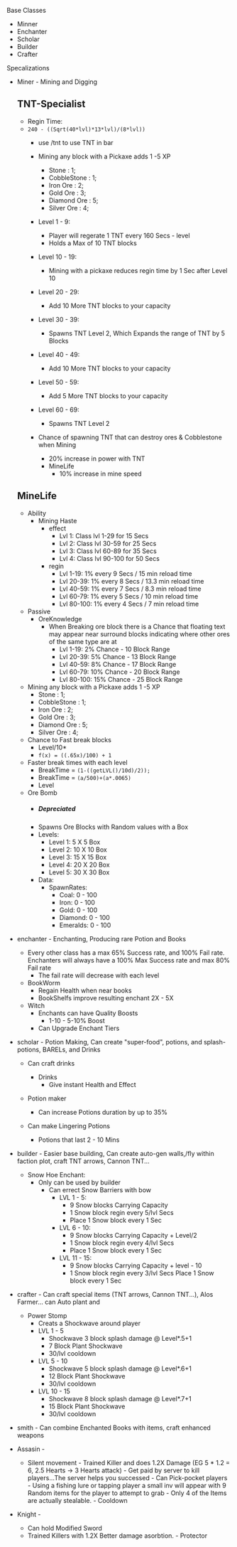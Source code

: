 Base Classes

- Minner
- Enchanter
- Scholar
- Builder
- Crafter

Specalizations
    
 - Miner - Mining and Digging
   
   TNT-Specialist
   ---
   - Regin Time:
   - `240 - ((Sqrt(40*lvl)*13*lvl)/(8*lvl))`
     - use /tnt to use TNT in bar 
     - Mining any block with a Pickaxe adds 1 -5 XP
        - Stone : 1;
        - CobbleStone : 1;
        - Iron Ore : 2;
        - Gold Ore : 3;
        - Diamond Ore : 5;
        - Silver Ore : 4;
     - Level 1 - 9:
        - Player will regerate 1 TNT every 160 Secs - level
        - Holds a Max of 10 TNT blocks
     - Level 10 - 19:
        - Mining with a pickaxe reduces regin time by 1 Sec after Level 10
     - Level 20 - 29:
        - Add 10 More TNT blocks to your capacity
     - Level 30 - 39:
        - Spawns TNT Level 2, Which Expands the range of TNT by 5 Blocks
     - Level 40 - 49:
        - Add 10 More TNT blocks to your capacity
     - Level 50 - 59:
        - Add 5 More TNT blocks to your capacity
     - Level 60 - 69:
        - Spawns TNT Level 2
     
     - Chance of spawning TNT that can destroy ores & Cobblestone when Mining
       - 20% increase in power with TNT
        - MineLife
          - 10% increase in mine speed
   
   MineLife  
     ---
     - Ability
        - Mining Haste
            - effect
                - Lvl 1: Class lvl 1-29 for 15 Secs
                - Lvl 2: Class lvl 30-59 for 25 Secs
                - Lvl 3: Class lvl 60-89 for 35 Secs
                - Lvl 4: Class lvl 90-100 for 50 Secs
            - regin
              - Lvl 1-19:  1% every 9 Secs / 15 min reload time
              - Lvl 20-39:  1% every 8 Secs / 13.3 min reload time
              - Lvl 40-59:  1% every 7 Secs / 8.3 min reload time
              - Lvl 60-79:  1% every 5 Secs / 10 min reload time
              - Lvl 80-100:  1% every 4 Secs / 7 min reload time
     - Passive
        - OreKnowledge
            - When Breaking ore block there is a Chance that floating text may appear near surround blocks indicating where other ores of the same type are at
              - Lvl 1-19:  2% Chance - 10 Block Range
              - Lvl 20-39: 5% Chance - 13 Block Range
              - Lvl 40-59: 8% Chance - 17 Block Range
              - Lvl 60-79:  10% Chance - 20 Block Range
              - Lvl 80-100: 15% Chance - 25 Block Range
     - Mining any block with a Pickaxe adds 1 -5 XP
         - Stone : 1;
         - CobbleStone : 1;
         - Iron Ore : 2;
         - Gold Ore : 3;
         - Diamond Ore : 5;
         - Silver Ore : 4;
     - Chance to Fast break blocks
        - Level/10*
        - `f(x) = ((.65x)/100) + 1`
     - Faster break times with each level
        - BreakTime = `(1-((getLVL()/10d)/2));`
        - BreakTime = `(a/500)+(a*.0065)`
        - Level
   - Ore Bomb
        - ##### Depreciated
        - Spawns Ore Blocks with Random values with a Box
        - Levels:
            - Level 1: 5 X 5 Box
            - Level 2: 10 X 10 Box
            - Level 3: 15 X 15 Box
            - Level 4: 20 X 20 Box
            - Level 5: 30 X 30 Box
        - Data:
            - SpawnRates:
                - Coal: 0 - 100
                - Iron: 0 - 100
                - Gold: 0 - 100
                - Diamond: 0 - 100
                - Emeralds: 0 - 100
- enchanter - Enchanting, Producing rare Potion and Books
    - Every other class has a max 65% Success rate, and 100% Fail rate. Enchanters will always have a 100% Max Success rate and max 80% Fail rate
      - The fail rate will decrease with each level
    - BookWorm
        - Regain Health when near books
        - BookShelfs improve resulting enchant 2X - 5X
    - Witch
        - Enchants can have Quality Boosts
            -   1-10 - 5-10% Boost
        - Can Upgrade Enchant Tiers
- scholar - Potion Making, Can create "super-food", potions, and splash-potions, BARELs, and Drinks
    - Can craft drinks
        - Drinks
            - Give instant Health and Effect
        
    - Potion maker
        - Can increase Potions duration by up to 35%
        
    - Can make Lingering Potions
        - Potions that last 2 - 10 Mins
        
            
- builder - Easier base building, Can create auto-gen walls,/fly within faction plot, craft TNT arrows, Cannon TNT...
    - Snow Hoe Enchant:
        - Only can be used by builder    
          - Can errect Snow Barriers with bow
            - LVL 1 - 5:
                - 9 Snow blocks Carrying Capacity
                - 1 Snow block regin every 5/lvl Secs
                - Place 1 Snow block every 1 Sec 
            - LVL 6 - 10:
                - 9 Snow blocks Carrying Capacity + Level/2
                - 1 Snow block regin every 4/lvl Secs
                - Place 1 Snow block every 1 Sec 
            - LVL 11 - 15:
                - 9 Snow blocks Carrying Capacity + level - 10
                - 1 Snow block regin every 3/lvl Secs
                Place 1 Snow block every 1 Sec 
- crafter - Can craft special items (TNT arrows, Cannon TNT...), Alos Farmer... can Auto plant and 
    - Power Stomp
        - Creats a Shockwave around player
        - LVL 1 - 5 
            - Shockwave 3 block splash damage @ Level*.5+1
            - 7 Block Plant Shockwave
            - 30/lvl cooldown
        - LVL 5 - 10
            - Shockwave 5 block splash damage @ Level*.6+1
            - 12 Block Plant Shockwave
            - 30/lvl cooldown
        - LVL 10 - 15
            - Shockwave 8 block splash damage @ Level*.7+1
            - 15 Block Plant Shockwave
            - 30/lvl cooldown
- smith - Can combine Enchanted Books with items, craft enhanced weapons
- Assasin - 
    - Silent movement
                - Trained Killer and does 1.2X Damage (EG 5 * 1.2 = 6, 2.5 Hearts -> 3 Hearts attack)
                - Get paid by server to kill players...The server helps you successed
                - Can Pick-pocket players
                    - Using a fishing lure or tapping player a small inv will appear with 9 Random items for the player to attempt to grab
                    - Only 4 of the Items are actually stealable.
                    - Cooldown
- Knight - 
    - Can hold Modified Sword
    - Trained Killers with 1.2X Better damage asorbtion.
            - Protector
        
